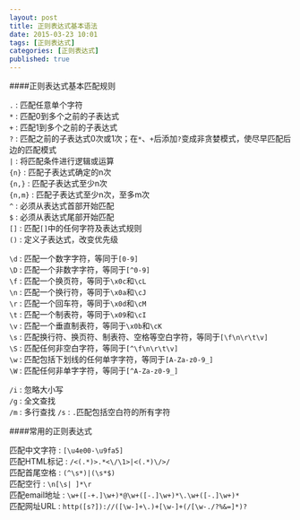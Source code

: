 ```yaml
---
layout: post
title: 正则表达式基本语法
date: 2015-03-23 10:01
tags: [正则表达式]
categories: [正则表达式]
published: true
---
```


####正则表达式基本匹配规则

`.` : 匹配任意单个字符  
`*` : 匹配0到多个之前的子表达式  
`+` : 匹配1到多个之前的子表达式  
`?` : 匹配之前的子表达式0次或1次；在`*`、`+`后添加`?`变成非贪婪模式，使尽早匹配后边的匹配模式  
`|` : 将匹配条件进行逻辑或运算  
`{n}` : 匹配子表达式确定的n次  
`{n,}` : 匹配子表达式至少n次  
`{n,m}` : 匹配子表达式至少n次，至多m次  
`^` : 必须从表达式首部开始匹配  
`$` : 必须从表达式尾部开始匹配  
`[]` : 匹配`[]`中的任何字符及表达式规则  
`()` : 定义子表达式，改变优先级  

`\d` : 匹配一个数字字符，等同于`[0-9]`  
`\D` : 匹配一个非数字字符，等同于`[^0-9]`  
`\f` : 匹配一个换页符，等同于`\x0c`和`\cL`  
`\n` : 匹配一个换行符，等同于`\x0a`和`\cJ`  
`\r` : 匹配一个回车符，等同于`\x0d`和`\cM`  
`\t` : 匹配一个制表符，等同于`\x09`和`\cI`  
`\v` : 匹配一个垂直制表符，等同于`\x0b`和`\cK`  
`\s` : 匹配换行符、换页符、制表符、空格等空白字符，等同于`[\f\n\r\t\v]`  
`\S` : 匹配任何非空白字符，等同于`[^\f\n\r\t\v]`  
`\w` : 匹配包括下划线的任何单字字符，等同于`[A-Za-z0-9_]`  
`\W` : 匹配任何非单字字符，等同于`[^A-Za-z0-9_]`  

`/i` : 忽略大小写  
`/g` : 全文查找  
`/m` : 多行查找
`/s` : `.`匹配包括空白符的所有字符

####常用的正则表达式

匹配中文字符 : `[\u4e00-\u9fa5]`  
匹配HTML标记 : `/<(.*)>.*<\/\1>|<(.*)\/>/`  
匹配首尾空格 : `(^\s*)|(\s*$)`  
匹配空行 : `\n[\s| ]*\r`  
匹配email地址 : `\w+([-+.]\w+)*@\w+([-.]\w+)*\.\w+([-.]\w+)*`  
匹配网址URL : `http([s?])://([\w-]+\.)+[\w-]+(/[\w-./?%&=]*)?`  




